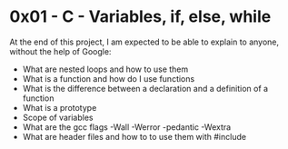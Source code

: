 # 0x01 - C - Variables, if, else, while

At the end of this project, I am expected to be able to explain to anyone, without the help of Google:
* What are nested loops and how to use them
* What is a function and how do I use functions
* What is the difference between a declaration and a definition of a function
* What is a prototype
* Scope of variables
* What are the gcc flags -Wall -Werror -pedantic -Wextra
* What are header files and how to to use them with #include
